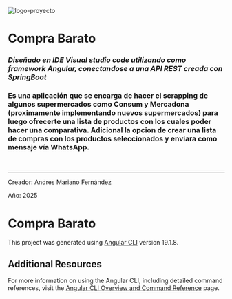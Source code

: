 ![logo-proyecto](https://github.com/user-attachments/assets/bbff549a-c68e-4e6f-9c28-e3e6f0177bd7)

<h1>Compra Barato</h1>

<h3><em>Diseñado en IDE Visual studio code utilizando como framework Angular, conectandose a una API REST creada con SpringBoot</em></h3>

<h3>Es una aplicación que se encarga de hacer el scrapping de algunos supermercados como Consum y Mercadona (proximamente implementando nuevos supermercados) para luego ofrecerte una lista de productos con los cuales poder hacer una comparativa. Adicional la opcion de crear una lista de compras con los productos seleccionados y enviara como mensaje vía WhatsApp.</h3>

<br/>

<hr/>
<p>Creador: Andres Mariano Fernández</p>
<p>Año: 2025</p>

# Compra Barato

This project was generated using [Angular CLI](https://github.com/angular/angular-cli) version 19.1.8.

## Additional Resources

For more information on using the Angular CLI, including detailed command references, visit the [Angular CLI Overview and Command Reference](https://angular.dev/tools/cli) page.
